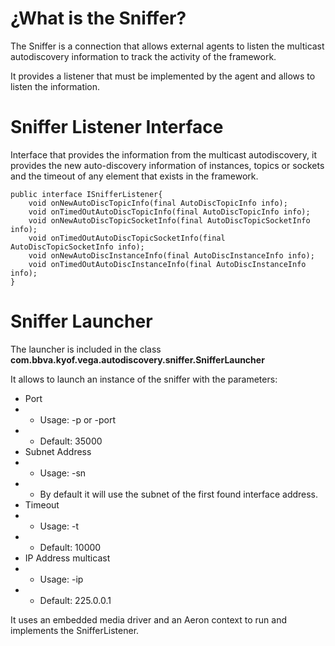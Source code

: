 # ¿What is the Sniffer?

The Sniffer is a connection that allows external agents to listen the multicast autodiscovery information to track the activity of the framework.

It provides a listener that must be implemented by the agent and allows to listen the information.

# Sniffer Listener Interface

Interface that provides the information from the multicast autodiscovery, it provides the new auto-discovery information of instances, topics or sockets and the timeout of any element that exists in the framework.

    public interface ISnifferListener{
        void onNewAutoDiscTopicInfo(final AutoDiscTopicInfo info);
        void onTimedOutAutoDiscTopicInfo(final AutoDiscTopicInfo info);
        void onNewAutoDiscTopicSocketInfo(final AutoDiscTopicSocketInfo info);
        void onTimedOutAutoDiscTopicSocketInfo(final AutoDiscTopicSocketInfo info);
        void onNewAutoDiscInstanceInfo(final AutoDiscInstanceInfo info);
        void onTimedOutAutoDiscInstanceInfo(final AutoDiscInstanceInfo info);
    }


# Sniffer Launcher

The launcher is included in the class **com.bbva.kyof.vega.autodiscovery.sniffer.SnifferLauncher**

It allows to launch an instance of the sniffer with the parameters:

* Port
* * Usage: -p or -port 
* * Default: 35000
* Subnet Address
* * Usage: -sn
* * By default it will use the subnet of the first found interface address.
* Timeout
* * Usage: -t 
* * Default: 10000
* IP Address multicast
* * Usage: -ip
* * Default: 225.0.0.1

It uses an embedded media driver and an Aeron context to run and implements the SnifferListener.
